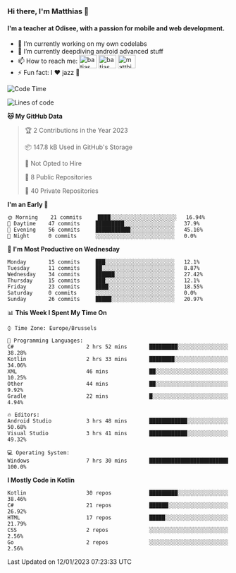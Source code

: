### Hi there, I'm Matthias 👋

#### I'm a teacher at Odisee, with a passion for mobile and web development.

- 🔭 I’m currently working on my own codelabs
- 🌱 I’m currently deepdiving android advanced stuff
- 📫 How to reach me: <a href="https://dev.to/batjas" target="_blank"><img align="center" src="https://raw.githubusercontent.com/rahuldkjain/github-profile-readme-generator/master/src/images/icons/Social/devto.svg" alt="batjas" height="30" width="40" /></a>
<a href="https://twitter.com/batjas" target="_blank"><img align="center" src="https://raw.githubusercontent.com/rahuldkjain/github-profile-readme-generator/master/src/images/icons/Social/twitter.svg" alt="batjas" height="30" width="40" /></a>
<a href="https://linkedin.com/in/matthiasdruwé" target="_blank"><img align="center" src="https://raw.githubusercontent.com/rahuldkjain/github-profile-readme-generator/master/src/images/icons/Social/linked-in-alt.svg" alt="matthiasdruwé" height="30" width="40" /></a>
- ⚡ Fun fact: I ❤ jazz 🎷


<!--START_SECTION:waka-->
![Code Time](http://img.shields.io/badge/Code%20Time-626%20hrs%2029%20mins-blue)

![Lines of code](https://img.shields.io/badge/From%20Hello%20World%20I%27ve%20Written-220%20Thousand%20lines%20of%20code-blue)

**🐱 My GitHub Data** 

> 🏆 2 Contributions in the Year 2023
 > 
> 📦 147.8 kB Used in GitHub's Storage 
 > 
> 🚫 Not Opted to Hire
 > 
> 📜 8 Public Repositories 
 > 
> 🔑 40 Private Repositories  
 > 
**I'm an Early 🐤** 

```text
🌞 Morning    21 commits     ████░░░░░░░░░░░░░░░░░░░░░   16.94% 
🌆 Daytime    47 commits     █████████░░░░░░░░░░░░░░░░   37.9% 
🌃 Evening    56 commits     ███████████░░░░░░░░░░░░░░   45.16% 
🌙 Night      0 commits      ░░░░░░░░░░░░░░░░░░░░░░░░░   0.0%

```
📅 **I'm Most Productive on Wednesday** 

```text
Monday       15 commits     ███░░░░░░░░░░░░░░░░░░░░░░   12.1% 
Tuesday      11 commits     ██░░░░░░░░░░░░░░░░░░░░░░░   8.87% 
Wednesday    34 commits     ██████░░░░░░░░░░░░░░░░░░░   27.42% 
Thursday     15 commits     ███░░░░░░░░░░░░░░░░░░░░░░   12.1% 
Friday       23 commits     ████░░░░░░░░░░░░░░░░░░░░░   18.55% 
Saturday     0 commits      ░░░░░░░░░░░░░░░░░░░░░░░░░   0.0% 
Sunday       26 commits     █████░░░░░░░░░░░░░░░░░░░░   20.97%

```


📊 **This Week I Spent My Time On** 

```text
⌚︎ Time Zone: Europe/Brussels

💬 Programming Languages: 
C#                       2 hrs 52 mins       █████████░░░░░░░░░░░░░░░░   38.28% 
Kotlin                   2 hrs 33 mins       ████████░░░░░░░░░░░░░░░░░   34.06% 
XML                      46 mins             ██░░░░░░░░░░░░░░░░░░░░░░░   10.25% 
Other                    44 mins             ██░░░░░░░░░░░░░░░░░░░░░░░   9.92% 
Gradle                   22 mins             █░░░░░░░░░░░░░░░░░░░░░░░░   4.94%

🔥 Editors: 
Android Studio           3 hrs 48 mins       ████████████░░░░░░░░░░░░░   50.68% 
Visual Studio            3 hrs 41 mins       ████████████░░░░░░░░░░░░░   49.32%

💻 Operating System: 
Windows                  7 hrs 30 mins       █████████████████████████   100.0%

```

**I Mostly Code in Kotlin** 

```text
Kotlin                   30 repos            █████████░░░░░░░░░░░░░░░░   38.46% 
C#                       21 repos            ██████░░░░░░░░░░░░░░░░░░░   26.92% 
HTML                     17 repos            █████░░░░░░░░░░░░░░░░░░░░   21.79% 
CSS                      2 repos             ░░░░░░░░░░░░░░░░░░░░░░░░░   2.56% 
Go                       2 repos             ░░░░░░░░░░░░░░░░░░░░░░░░░   2.56%

```



 Last Updated on 12/01/2023 07:23:33 UTC
<!--END_SECTION:waka-->
